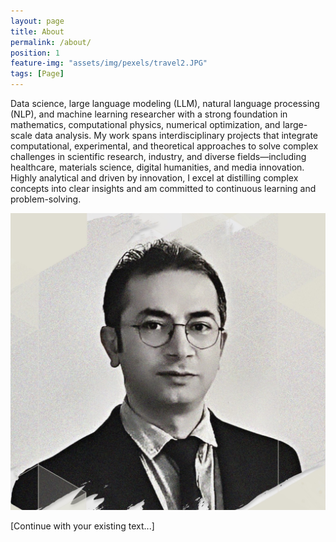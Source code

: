 ```yaml
---
layout: page
title: About
permalink: /about/
position: 1
feature-img: "assets/img/pexels/travel2.JPG"
tags: [Page]
---
```


Data science, large language modeling (LLM), natural language processing (NLP), and machine learning researcher with a strong foundation in mathematics, computational physics, numerical optimization,
and large-scale data analysis. My work spans interdisciplinary projects that integrate computational,
experimental, and theoretical approaches to solve complex challenges in scientific research, industry, and
diverse fields—including healthcare, materials science, digital humanities, and media innovation. Highly
analytical and driven by innovation, I excel at distilling complex concepts into clear insights and am
committed to continuous learning and problem-solving.

![Alt text](/assets/img/amir.jpg)

[Continue with your existing text...]
